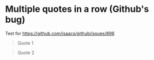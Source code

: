 # Multiple quotes in a row (Github's bug)

Test for https://github.com/isaacs/github/issues/896

> Quote 1

> Quote 2
